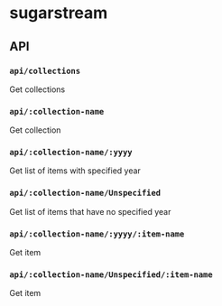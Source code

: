 # sugarstream

## API

### `api/collections`

Get collections

### `api/:collection-name`

Get collection

### `api/:collection-name/:yyyy`

Get list of items with specified year

### `api/:collection-name/Unspecified`

Get list of items that have no specified year

### `api/:collection-name/:yyyy/:item-name`

Get item

### `api/:collection-name/Unspecified/:item-name`

Get item
